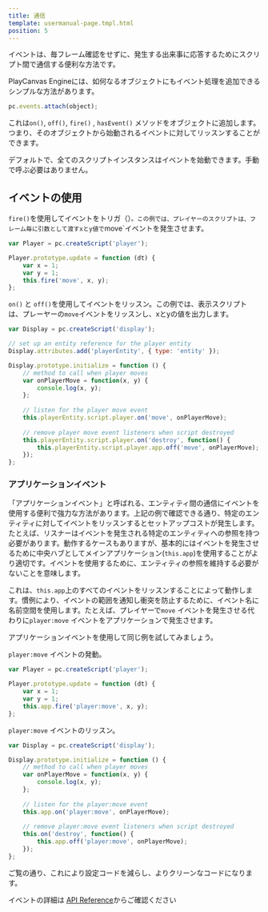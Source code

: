 ```yaml
---
title: 通信
template: usermanual-page.tmpl.html
position: 5
---
```


イベントは、毎フレーム確認をせずに、発生する出来事に応答するためにスクリプト間で通信する便利な方法です。

PlayCanvas Engineには、如何なるオブジェクトにもイベント処理を追加できるシンプルな方法があります。

```javascript
pc.events.attach(object);
```

これは`on()`, `off()`, `fire()` , `hasEvent()` メソッドをオブジェクトに追加します。つまり、そのオブジェクトから始動されるイベントに対してリッスンすることができます。

デフォルトで、全てのスクリプトインスタンスはイベントを始動できます。手動で呼ぶ必要はありません。

## イベントの使用

`fire()`を使用してイベントをトリガ（）`。この例では、プレイヤーのスクリプトは、フレーム毎に引数として渡すxとy値で`move`イベントを発生させます。

```javascript
var Player = pc.createScript('player');

Player.prototype.update = function (dt) {
    var x = 1;
    var y = 1;
    this.fire('move', x, y);
};
```

`on()` と `off()`を使用してイベントをリッスン。この例では、表示スクリプトは、プレーヤーの`move`イベントをリッスンし、xとyの値を出力します。

```javascript
var Display = pc.createScript('display');

// set up an entity reference for the player entity
Display.attributes.add('playerEntity', { type: 'entity' });

Display.prototype.initialize = function () {
    // method to call when player moves
    var onPlayerMove = function(x, y) {
        console.log(x, y);
    };
    
    // listen for the player move event
    this.playerEntity.script.player.on('move', onPlayerMove);
    
    // remove player move event listeners when script destroyed
    this.playerEntity.script.player.on('destroy', function() {
        this.playerEntity.script.player.app.off('move', onPlayerMove);
    });
};
```

### アプリケーションイベント

「アプリケーションイベント」と呼ばれる、エンティティ間の通信にイベントを使用する便利で強力な方法があります。上記の例で確認できる通り、特定のエンティティに対してイベントをリッスンするとセットアップコストが発生します。たとえば、リスナーはイベントを発生される特定のエンティティへの参照を持つ必要があります。動作するケースもありますが、基本的にはイベントを発生させるために中央ハブとしてメインアプリケーション(`this.app`)を使用することがより適切です。イベントを使用するために、エンティティの参照を維持する必要がないことを意味します。

これは、`this.app`上のすべてのイベントをリッスンすることによって動作します。慣例により、イベントの範囲を通知し衝突を防止するために、イベント名に名前空間を使用します。たとえば、プレイヤーで`move` イベントを発生させる代わりに`player:move` イベントをアプリケーションで発生させます。

アプリケーションイベントを使用して同じ例を試してみましょう。

`player:move` イベントの発動。

```javascript
var Player = pc.createScript('player');

Player.prototype.update = function (dt) {
    var x = 1;
    var y = 1;
    this.app.fire('player:move', x, y);
};
```

`player:move` イベントのリッスン。

```javascript
var Display = pc.createScript('display');

Display.prototype.initialize = function () {
    // method to call when player moves
    var onPlayerMove = function(x, y) {
        console.log(x, y);
    };
    
    // listen for the player:move event
    this.app.on('player:move', onPlayerMove);
    
    // remove player:move event listeners when script destroyed
    this.on('destroy', function() {
        this.app.off('player:move', onPlayerMove);
    });
};
```

ご覧の通り、これにより設定コードを減らし、よりクリーンなコードになります。

イベントの詳細は [API Reference][1]からご確認ください

[1]: http://developer.playcanvas.com/en/api/pc.EventHandler.html

